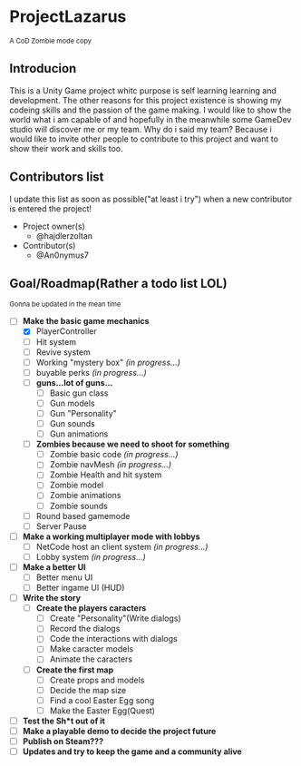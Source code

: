 # ProjectLazarus
<sub>A CoD Zombie mode copy</sub>

## Introducion
This is a Unity Game project whitc purpose is self learning learning and development. The other reasons for this project existence is showing my codeing skills 
and the passion of the game making. I would like to show the world what i am capable of and hopefully in the meanwhile some GameDev studio will discover me or my team.
Why do i said my team? Because i would like to invite other people to contribute to this project and want to show their work and skills too.

## Contributors list
I update this list as soon as possible("at least i try") when a new contributor is entered the project!
* Project owner(s)
  - @hajdlerzoltan
* Contributor(s)
  - @An0nymus7
  
## Goal/Roadmap(Rather a todo list LOL)
<sub>Gonna be updated in the mean time</sub>
* [ ] **Make the basic game mechanics**
  - [x] PlayerController
  - [ ] Hit system
  - [ ] Revive system
  - [ ] Working "mystery box" _(in progress...)_
  - [ ] buyable perks _(in progress...)_
  - [ ] **guns...lot of guns...**
    - [ ] Basic gun class
    - [ ] Gun models
    - [ ] Gun "Personality"
    - [ ] Gun sounds
    - [ ] Gun animations
  - [ ] **Zombies because we need to shoot for something**
    - [ ] Zombie basic code _(in progress...)_
    - [ ] Zombie navMesh _(in progress...)_
    - [ ] Zombie Health and hit system
    - [ ] Zombie model
    - [ ] Zombie animations
    - [ ] Zombie sounds
  - [ ] Round based gamemode
  - [ ] Server Pause
* [ ] **Make a working multiplayer mode with lobbys**
  - [ ] NetCode host an client system _(in progress...)_
  - [ ] Lobby system _(in progress...)_
* [ ] **Make a better UI**
  - [ ] Better menu UI
  - [ ] Better ingame UI (HUD)
* [ ] **Write the story**
  - [ ] **Create the players caracters**
    - [ ] Create "Personality"(Write dialogs)
    - [ ] Record the dialogs
    - [ ] Code the interactions with dialogs
    - [ ] Make caracter models
    - [ ] Animate the caracters
  - [ ] **Create the first map**
    - [ ] Create props and models
    - [ ] Decide the map size
    - [ ] Find a cool Easter Egg song
    - [ ] Make the Easter Egg(Quest)
 * [ ] **Test the Sh*t out of it**
 * [ ] **Make a playable demo to decide the project future**
 * [ ] **Publish on Steam???**
 * [ ] **Updates and try to keep the game and a community alive**
